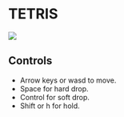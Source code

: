 # TETRIS

<img src="https://cdn.discordapp.com/attachments/739800321689255999/755872521017884802/unknown.png">

## Controls
- Arrow keys or wasd to move.
- Space for hard drop.
- Control for soft drop.
- Shift or h for hold.